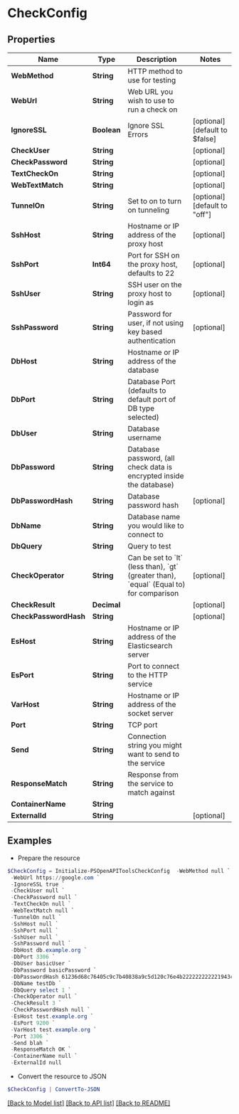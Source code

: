 # CheckConfig
## Properties

Name | Type | Description | Notes
------------ | ------------- | ------------- | -------------
**WebMethod** | **String** | HTTP method to use for testing | 
**WebUrl** | **String** | Web URL you wish to use to run a check on | 
**IgnoreSSL** | **Boolean** | Ignore SSL Errors | [optional] [default to $false]
**CheckUser** | **String** |  | [optional] 
**CheckPassword** | **String** |  | [optional] 
**TextCheckOn** | **String** |  | [optional] 
**WebTextMatch** | **String** |  | [optional] 
**TunnelOn** | **String** | Set to on to turn on tunneling | [optional] [default to "off"]
**SshHost** | **String** | Hostname or IP address of the proxy host | [optional] 
**SshPort** | **Int64** | Port for SSH on the proxy host, defaults to 22 | [optional] 
**SshUser** | **String** | SSH user on the proxy host to login as | [optional] 
**SshPassword** | **String** | Password for user, if not using key based authentication | [optional] 
**DbHost** | **String** | Hostname or IP address of the database | 
**DbPort** | **String** | Database Port (defaults to default port of DB type selected) | 
**DbUser** | **String** | Database username | 
**DbPassword** | **String** | Database password, (all check data is encrypted inside the database) | 
**DbPasswordHash** | **String** | Database password hash | [optional] 
**DbName** | **String** | Database name you would like to connect to | 
**DbQuery** | **String** | Query to test | 
**CheckOperator** | **String** | Can be set to &#x60;lt&#x60; (less than), &#x60;gt&#x60; (greater than), &#x60;equal&#x60; (Equal to) for comparison | [optional] 
**CheckResult** | **Decimal** |  | [optional] 
**CheckPasswordHash** | **String** |  | [optional] 
**EsHost** | **String** | Hostname or IP address of the Elasticsearch server | 
**EsPort** | **String** | Port to connect to the HTTP service | 
**VarHost** | **String** | Hostname or IP address of the socket server | 
**Port** | **String** | TCP port | 
**Send** | **String** | Connection string you might want to send to the service | 
**ResponseMatch** | **String** | Response from the service to match against | 
**ContainerName** | **String** |  | 
**ExternalId** | **String** |  | [optional] 

## Examples

- Prepare the resource
```powershell
$CheckConfig = Initialize-PSOpenAPIToolsCheckConfig  -WebMethod null `
 -WebUrl https://google.com `
 -IgnoreSSL true `
 -CheckUser null `
 -CheckPassword null `
 -TextCheckOn null `
 -WebTextMatch null `
 -TunnelOn null `
 -SshHost null `
 -SshPort null `
 -SshUser null `
 -SshPassword null `
 -DbHost db.example.org `
 -DbPort 3306 `
 -DbUser basicUser `
 -DbPassword basicPassword `
 -DbPasswordHash 61236d68c76405c9c7b40838a9c5d120c76e4b222222222221943c0f340f10 `
 -DbName testDb `
 -DbQuery select 1 `
 -CheckOperator null `
 -CheckResult 3 `
 -CheckPasswordHash null `
 -EsHost test.example.org `
 -EsPort 9200 `
 -VarHost test.example.org `
 -Port 3306 `
 -Send blah `
 -ResponseMatch OK `
 -ContainerName null `
 -ExternalId null
```

- Convert the resource to JSON
```powershell
$CheckConfig | ConvertTo-JSON
```

[[Back to Model list]](../README.md#documentation-for-models) [[Back to API list]](../README.md#documentation-for-api-endpoints) [[Back to README]](../README.md)

